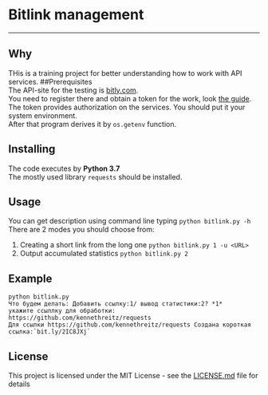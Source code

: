 # Bitlink management
***
## Why
THis is a training project for better understanding how to work with API services.
##Prerequisites  
The API-site for the testing is [bitly.com](https://bitly.com).  
You need to register there and obtain a token for the work, look [the guide](https://dev.bitly.com/get_started.html).  
The token provides authorization on the services. You should put it your system environment.  
After that program derives it by `os.getenv` function.  

## Installing
The code executes by __Python 3.7__   
The mostly used library `requests` should be installed.
## Usage
You can get description using command line typing `python bitlink.py -h`  
There are 2 modes you should choose from:
1. Creating a short link from the long one `python bitlink.py 1 -u <URL>`
2. Output accumulated statistics  `python bitlink.py 2`
## Example
    python bitlink.py  
    Что будем делать: Добавить ссылку:1/ вывод статистики:2? *1*  
    укажите ссыллку для обработки: https://github.com/kennethreitz/requests  
    Для ссылки https://github.com/kennethreitz/requests Создана короткая ссылка:`bit.ly/2IC8JXj`  
## License
This project is licensed under the MIT License - see the [LICENSE.md](https://github.com/psergal/bitly/blob/master/license.md) file for details  
